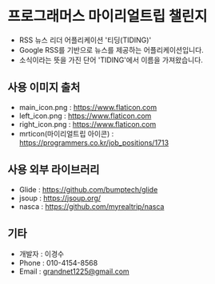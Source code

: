 # 프로그래머스 마이리얼트립 챌린지

- RSS 뉴스 리더 어플리케이션 '티딩(TIDING)'
- Google RSS를 기반으로 뉴스를 제공하는 어플리케이션입니다.
- 소식이라는 뜻을 가진 단어 'TIDING'에서 이름을 가져왔습니다.

## 사용 이미지 출처
- main_icon.png : https://www.flaticon.com
- left_icon.png : https://www.flaticon.com
- right_icon.png : https://www.flaticon.com
- mrticon(마이리얼트립 아이콘) : https://programmers.co.kr/job_positions/1713

## 사용 외부 라이브러리
- Glide : https://github.com/bumptech/glide
- jsoup : https://jsoup.org/
- nasca : https://github.com/myrealtrip/nasca

## 기타
- 개발자 : 이경수
- Phone : 010-4154-8568
- Email : grandnet1225@gmail.com
